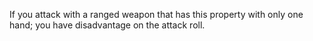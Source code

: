If you attack with a ranged weapon that has this property with only one hand; you have disadvantage on the attack roll.